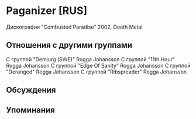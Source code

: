 # Paganizer [RUS]

Дискография
"Combusted Paradise" 2002, Death Metal

## Отношения с другими группами

C группой "Demiurg (SWE)" Rogga Johansson
C группой "11th Hour" Rogga Johansson
C группой "Edge Of Sanity" Rogga Johansson
C группой "Deranged" Rogga Johansson
C группой "Ribspreader" Rogga Johansson

## Обсуждения


## Упоминания

